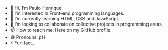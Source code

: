 - 👋 Hi, I’m Paulo Henrique!
- 👀 I’m interested in Front-end programming languages.
- 🌱 I’m currently learning HTML, CSS and JavaScript.
- 💞️ I’m looking to collaborate on collective projects in programming areas.
- 📫 How to reach me: Here on my GitHub profile.
- 😄 Pronouns: pH.
- ⚡ Fun fact...

<!---
ofc-ssouza/ofc-ssouza is a ✨ special ✨ repository because its `README.md` (this file) appears on your GitHub profile.
You can click the Preview link to take a look at your changes.
--->
